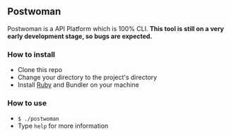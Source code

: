 ## Postwoman

Postwoman is a API Platform which is 100% CLI. **This tool is still on a very early development stage, so bugs are expected.**

### How to install
- Clone this repo
- Change your directory to the project's directory
- Install [Ruby](https://www.ruby-lang.org/en/documentation/installation/) and Bundler on your machine

### How to use
- `$ ./postwoman`
- Type `help` for more information
